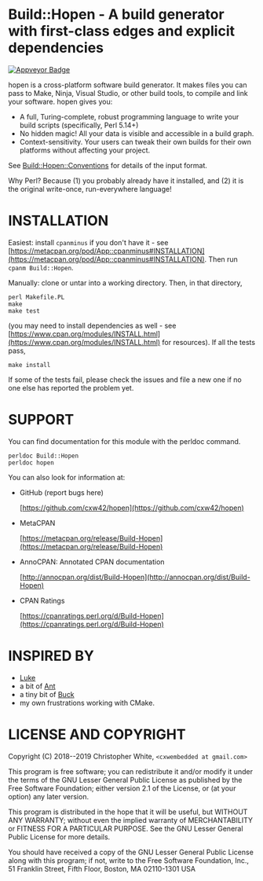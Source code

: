 # Build::Hopen - A build generator with first-class edges and explicit dependencies

[![Appveyor Badge](https://ci.appveyor.com/api/projects/status/github/cxw42/hopen?svg=true)](https://ci.appveyor.com/project/cxw42/hopen)



hopen is a cross-platform software build generator.  It makes files you can
pass to Make, Ninja, Visual Studio, or other build tools, to compile and
link your software.  hopen gives you:

- A full, Turing-complete, robust programming language to write your
build scripts (specifically, Perl 5.14+)
- No hidden magic!  All your data is visible and accessible in a build graph.
- Context-sensitivity.  Your users can tweak their own builds for their own
platforms without affecting your project.

See [Build::Hopen::Conventions](https://metacpan.org/pod/release/CXW/Build-Hopen-0.000006-TRIAL/lib/Build/Hopen/Conventions.pod) for details of the input format.

Why Perl?  Because (1) you probably already have it installed, and
(2) it is the original write-once, run-everywhere language!

# INSTALLATION

Easiest: install `cpanminus` if you don't have it - see
[https://metacpan.org/pod/App::cpanminus#INSTALLATION](https://metacpan.org/pod/App::cpanminus#INSTALLATION).  Then run
`cpanm Build::Hopen`.

Manually: clone or untar into a working directory.  Then, in that directory,

    perl Makefile.PL
    make
    make test

(you may need to install dependencies as well -
see [https://www.cpan.org/modules/INSTALL.html](https://www.cpan.org/modules/INSTALL.html) for resources).
If all the tests pass,

    make install

If some of the tests fail, please check the issues and file a new one if
no one else has reported the problem yet.

# SUPPORT

You can find documentation for this module with the perldoc command.

    perldoc Build::Hopen
    perldoc hopen

You can also look for information at:

- GitHub (report bugs here)

    [https://github.com/cxw42/hopen](https://github.com/cxw42/hopen)

- MetaCPAN

    [https://metacpan.org/release/Build-Hopen](https://metacpan.org/release/Build-Hopen)

- AnnoCPAN: Annotated CPAN documentation

    [http://annocpan.org/dist/Build-Hopen](http://annocpan.org/dist/Build-Hopen)

- CPAN Ratings

    [https://cpanratings.perl.org/d/Build-Hopen](https://cpanratings.perl.org/d/Build-Hopen)

# INSPIRED BY

- [Luke](https://github.com/gvvaughan/luke)
- a bit of [Ant](https://ant.apache.org/)
- a tiny bit of [Buck](https://buckbuild.com/concept/what_makes_buck_so_fast.html)
- my own frustrations working with CMake.

# LICENSE AND COPYRIGHT

Copyright (C) 2018--2019 Christopher White, `<cxwembedded at gmail.com>`

This program is free software; you can redistribute it and/or
modify it under the terms of the GNU Lesser General Public
License as published by the Free Software Foundation; either
version 2.1 of the License, or (at your option) any later version.

This program is distributed in the hope that it will be useful,
but WITHOUT ANY WARRANTY; without even the implied warranty of
MERCHANTABILITY or FITNESS FOR A PARTICULAR PURPOSE.  See the GNU
Lesser General Public License for more details.

You should have received a copy of the GNU Lesser General Public
License along with this program; if not, write to the Free
Software Foundation, Inc.,
51 Franklin Street, Fifth Floor, Boston, MA 02110-1301  USA
